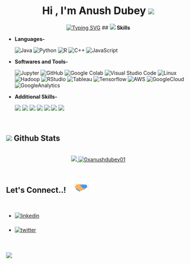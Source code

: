 
<h1 align="center"><b>Hi , I'm Anush Dubey </b><img src="https://media.giphy.com/media/hvRJCLFzcasrR4ia7z/giphy.gif" width="35"></h1>

<p align="center">
  <a href="https://git.io/typing-svg"><img src="https://readme-typing-svg.demolab.com?font=Fira+Code&pause=1000&width=435&lines=Welcome+to+my+GitHub." alt="Typing SVG" /></a>
## <img src="https://media2.giphy.com/media/QssGEmpkyEOhBCb7e1/giphy.gif?cid=ecf05e47a0n3gi1bfqntqmob8g9aid1oyj2wr3ds3mg700bl&rid=giphy.gif" width ="25"><b> Skills</b>
<br>

<p align="center">

- **Languages-**
    
    ![Java](https://img.shields.io/badge/Java-ED8B00?style=for-the-badge&logo=openjdk&logoColor=white)
    ![Python](https://img.shields.io/badge/Python-14354C?style=for-the-badge&logo=python&logoColor=white)
    ![R](https://img.shields.io/badge/R-276DC3?style=for-the-badge&logo=r&logoColor=white)
    ![C++](https://img.shields.io/badge/C%2B%2B-00599C?style=for-the-badge&logo=c%2B%2B&logoColor=white)
    ![JavaScript](https://img.shields.io/badge/JavaScript-323330?style=for-the-badge&logo=javascript&logoColor=F7DF1E)
	
- **Softwares and Tools-**

    ![Jupyter](https://img.shields.io/badge/Jupyter-%23F05033.svg?style=for-the-badge&logo=Jupyter&logoColor=white)
    ![GitHub](https://img.shields.io/badge/github-%23121011.svg?style=for-the-badge&logo=github&logoColor=white)
    ![Google Colab](https://img.shields.io/badge/Google_Colab-%234285F4.svg?style=for-the-badge&logo=Google_Colab&logoColor=white)
    ![Visual Studio Code](https://img.shields.io/badge/Visual%20Studio%20Code-0078d7.svg?style=for-the-badge&logo=visual-studio-code&logoColor=white)
    ![Linux](https://img.shields.io/badge/Linux-FCC624?style=for-the-badge&logo=linux&logoColor=black)
    ![Hadoop](https://img.shields.io/badge/Hadoop-FCC624?style=for-the-badge&logo=Hadoop&logoColor=black)
    ![RStudio](https://img.shields.io/badge/RStudio-FCC624?style=for-the-badge&logo=RStudio&logoColor=black)
    ![Tableau](https://img.shields.io/badge/Tableau-E97627?style=for-the-badge&logo=Tableau&logoColor=white)
    ![Tensorflow](https://img.shields.io/badge/TensorFlow-FF6F00?style=for-the-badge&logo=tensorflow&logoColor=white)
    ![AWS](https://img.shields.io/badge/Amazon_AWS-232F3E?style=for-the-badge&logo=amazon-aws&logoColor=white)
    ![GoogleCloud](https://img.shields.io/badge/Google_Cloud-4285F4?style=for-the-badge&logo=google-cloud&logoColor=white)
    ![GoogleAnalytics](https://img.shields.io/badge/Google%20Analytics-E37400?style=for-the-badge&logo=google%20analytics&logoColor=white) 

- **Additional Skills-**

    ![](https://img.shields.io/badge/Adobe%20after%20affects-CF96FD?style=for-the-badge&logo=Adobe%20after%20effects&logoColor=393665)
    ![](https://img.shields.io/badge/Adobe%20Illustrator-FF9A00?style=for-the-badge&logo=adobe%20illustrator&logoColor=white)
    ![](https://img.shields.io/badge/Adobe%20Lightroom-31A8FF?style=for-the-badge&logo=Adobe%20Lightroom&logoColor=white)
    ![](https://img.shields.io/badge/Adobe%20Photoshop-31A8FF?style=for-the-badge&logo=Adobe%20Photoshop&logoColor=black)
    ![](https://img.shields.io/badge/Adobe%20Premiere%20Pro-9999FF?style=for-the-badge&logo=Adobe%20Premiere%20Pro&logoColor=white)
    ![](https://img.shields.io/badge/Canva-%2300C4CC.svg?&style=for-the-badge&logo=Canva&logoColor=white)
    ![](https://img.shields.io/badge/Figma-F24E1E?style=for-the-badge&logo=figma&logoColor=white)

<br>


## <img src="https://media.giphy.com/media/iY8CRBdQXODJSCERIr/giphy.gif" width="35"><b> Github Stats </b>
<br>

<div align="center">

<a href="https://github.com/Anushdubey01">
  <img src="[![Anush's GitHub stats](https://github-readme-stats.vercel.app/api?username=anushdubey01&show_icons=true&theme=dark)]" width="450"/>
  <img src="https://github-readme-stats.vercel.app/api/top-langs/?username=anushdubey01&layout=compact" width="375"  alt="0xanushdubey01"/>

</a>
</div>
<br>

## <b> Let's Connect..!</b><img src="https://github.com/0xAbdulKhalid/0xAbdulKhalid/raw/main/assets/mdImages/handshake.gif" width ="80">
<br>
<div align='left'>

<ul>

<li>
<a href="https://www.linkedin.com/in/anush-dubey-8426b5208/" target="_blank">
<img src="https://img.shields.io/badge/linkedin:  0xabdulkhalid-%2300acee.svg?color=405DE6&style=for-the-badge&logo=linkedin&logoColor=white" alt=linkedin style="margin-bottom: 5px;"/>
</a>
</li>

<br>

<li>
<a href="https://twitter.com/AnushDubey2" target="_blank">
<img src="https://img.shields.io/twitter/url/https/twitter.com/anushdubey2.svg?style=social&label=Follow%20%40anushdubey2)](https://twitter.com/anushdubey2" alt=twitter style="margin-bottom: 5px;"/>

</a>
</li>

<br>
	
</ul>
</div>

<br>
<img src="https://user-images.githubusercontent.com/73097560/115834477-dbab4500-a447-11eb-908a-139a6edaec5c.gif">
<br>
<br>
<br>

<div align='center'>

